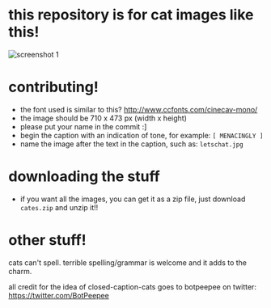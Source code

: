 # this repository is for cat images like this!
![screenshot 1](https://raw.githubusercontent.com/GJ-u/closed-caption-cats/master/cates/letschat.jpg)

# contributing!
- the font used is similar to this? http://www.ccfonts.com/cinecav-mono/
- the image should be 710 x 473 px (width x height)
- please put your name in the commit :]
- begin the caption with an indication of tone, for example: ```[ MENACINGLY ]```
- name the image after the text in the caption, such as: ```letschat.jpg```

# downloading the stuff
- if you want all the images, you can get it as a zip file, just download ```cates.zip``` and unzip it!!

# other stuff!
cats can't spell. terrible spelling/grammar is welcome and it adds to the charm.

all credit for the idea of closed-caption-cats goes to botpeepee on twitter: https://twitter.com/BotPeepee
